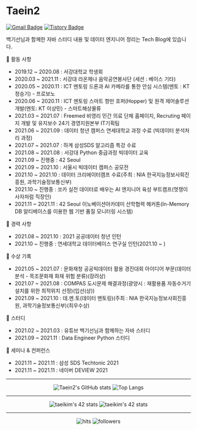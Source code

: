  
# Taein2

[![Gmail Badge](https://img.shields.io/badge/Gmail-D14836?style=flat&logo=Gmail&logoColor=white)](mailto:dls102s@gmail.com)
[![Tistory Badge](https://img.shields.io/badge/Tech%20Blog-555263?style=flat&logoColor=white)](https://codingrepo.tistory.com/)

백기선님과 함께한 자바 스터디 내용 및 데이터 엔지니어 정리는 Tech Blog에 있습니다.


🌱 활동 사항
- 2019.12 ~ 2020.08 : 서강대학교 학생회
- 2020.03 ~ 2021.11 : 서강대 라온제나 음악공연봉사단 (세션 : 베이스 기타)
- 2020.05 ~ 2020.11 : ICT 멘토링 드론과 AI 카메라를 통한 안심 시스템(멘토 : KT 정승기) - 프로보노
- 2020.06 ~ 2020.11 : ICT 멘토링 스마트 항만 호퍼(Hopper) 및 원격 제어솔루션 개발(멘토: KT 이상민) - 스마트해상물류
- 2021.03 ~ 2021.07 : Freemed 비영리 민간 의료 단체 홈페이지, Recruting 페이지 개발 및 유지보수 24기 경영지원본부 IT기획팀
- 2021.06 ~ 2021.09 : 데이터 청년 캠퍼스 연세대학교 과정 수료 (빅데이터 분석처리 과정)
- 2021.07 ~ 2021.07 : 하계 삼성SDS 알고리즘 특강 수료
- 2021.08 ~ 2021.08 : 서강대 Python 중급과정 빅데이터 교육
- 2021.09 ~ 진행중  : 42 Seoul
- 2021.09 ~ 2021.10 : 서울시 빅데이터 캠퍼스 공모전
- 2021.10 ~ 2021.10 : 데이터 크리에이터캠프 수료(주최 : NIA 한국지능정보사회진흥원, 과학기술정보통신부)
- 2021.10 ~ 진행중  : 쏘카 실전 데이터로 배우는 AI 엔지니어 육성 부트캠프(멋쟁이사자처럼 직장인)
- 2021.11 ~ 2021.11 : 42 Seoul 이노베이션아카데미 산학협력 해커톤(In-Memory DB 알티베이스를 이용한 웹 기반 품질 모니터링 시스템)

🌱 경력 사항
- 2021.08 ~ 2021.10 : 2021 공공데이터 청년 인턴
- 2021.10 ~ 진행중  : 연세대학교 데이터베이스 연구실 인턴(2021.10 ~ )

🌱 수상 기록
- 2021.05 ~ 2021.07 : 문화재청 공공빅데이터 활용 경진대회 아이디어 부문(데이터분석 - 목조문화재 화재 위험 분류)(장려상)
- 2021.07 ~ 2021.08 : COMPAS 도시문제 해결과정(광양시 : 재활용품 자동수거기 설치를 위한 최적위치 선정)(입선(상))
- 2021.09 ~ 2021.10 : 데.멘.토(데이터 멘토링)(주최 : NIA 한국지능정보사회진흥원, 과학기술정보통신부)(최우수상)

🌱 스터디
- 2021.02 ~ 2021.03 : 유튜브 백기선님과 함께하는 자바 스터디 
- 2021.09 ~ 2021.11 : Data Engineer Python 스터디

🌱 세미나 & 컨퍼런스
- 2021.11 ~ 2021.11 : 삼성 SDS Techtonic 2021 
- 2021.11 ~ 2021.11 : 네이버 DEVIEW 2021

<hr>

<div align=center>

![Taein2's GitHub stats](https://github-readme-stats.vercel.app/api?username=Taein2&show_icons=true&theme=aura)
![Top Langs](https://github-readme-stats.vercel.app/api/top-langs/?username=Taein2&layout=compact&theme=dracula)

<hr>

![taeikim's 42 stats](https://badge42.herokuapp.com/api/stats/taeikim?cursus=C%20Piscine&align=left)
![taeikim's 42 stats](https://badge42.herokuapp.com/api/stats/taeikim?privacyEmail=true&align=right)

<hr>


![hits](https://hits.seeyoufarm.com/api/count/incr/badge.svg?url=https%3A%2F%2Fgithub.com%2FTaein2&count_bg=%237A7A7A&title_bg=%23FFADCC&icon=reverbnation.svg&icon_color=%23FF0000&title=hits&edge_flat=false)
![followers](https://img.shields.io/github/followers/Taein2?style=social)


